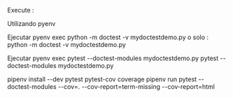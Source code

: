 Execute : 

<!-- py -m doctest -v mydoctestdemo.py -->

Utilizando pyenv 

Ejecutar 
pyenv exec python -m doctest -v mydoctestdemo.py
o solo :
python -m doctest -v mydoctestdemo.py 


Ejecutar 
pyenv exec pytest --doctest-modules mydoctestdemo.py
pytest --doctest-modules mydoctestdemo.py










 pipenv install --dev pytest pytest-cov coverage
 pipenv run pytest --doctest-modules --cov=. --cov-report=term-missing --cov-report=html